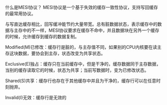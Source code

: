 什么是MESI协议？
MESI协议是一个基于失效的缓存一致性协议，支持写回缓存的最常用协议。

与写直达缓存相比，回写缓冲能节约大量带宽。总有脏数据状态，表示缓存中的数据与主存中的不一样，MESI协议要求在缓存不命中，并且数据块在另外一个缓存的时候，允许缓存到缓存的数据复制。

Modified(M)已修改：缓存行是脏的，与主存值不同，如果别的CPU内核要在读主存这块数据，要协会到主存，状态改变为共享状态。

Exclusive(E)独占：缓存只在当前缓存中，但是干净的，缓存数据同于主存数据，当别的缓存读取它的时候，状态为共享；当前写数据时，变为已修改状态。

Shared(S)共享：缓存行也存在于其他缓存中并且为干净的，缓存行可以在任意时刻抛弃。

Invalid(I)无效：缓存行是无效的

